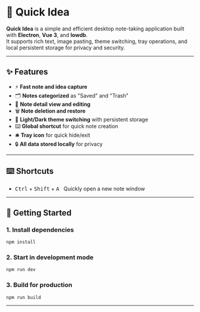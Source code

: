 # 🚀 Quick Idea

**Quick Idea** is a simple and efficient desktop note-taking application built with **Electron**, **Vue 3**, and **lowdb**.  
It supports rich text, image pasting, theme switching, tray operations, and local persistent storage for privacy and security.  

---

## ✨ Features

- ⚡ **Fast note and idea capture**
- 🗂️ **Notes categorized** as "Saved" and "Trash"
- 📝 **Note detail view and editing**
- 🗑️ **Note deletion and restore**
- 🎨 **Light/Dark theme switching** with persistent storage
- ⌨️ **Global shortcut** for quick note creation
- 🛎️ **Tray icon** for quick hide/exit
- 🔒 **All data stored locally** for privacy

---

## ⌨️ Shortcuts

- <kbd>Ctrl</kbd> + <kbd>Shift</kbd> + <kbd>A</kbd> &nbsp; Quickly open a new note window

---

## 🚦 Getting Started

### 1. Install dependencies

```bash
npm install
```

### 2. Start in development mode

```bash
npm run dev
```

### 3. Build for production

```bash
npm run build
```

---